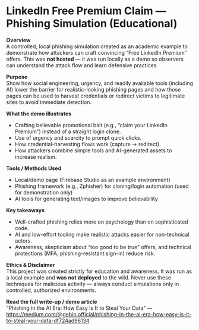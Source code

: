 # LinkedIn Free Premium Claim — Phishing Simulation (Educational)

**Overview**  
A controlled, local phishing simulation created as an academic example to demonstrate how attackers can craft convincing “Free LinkedIn Premium” offers. This was **not hosted** — it was run locally as a demo so observers can understand the attack flow and learn defensive practices.

**Purpose**  
Show how social engineering, urgency, and readily available tools (including AI) lower the barrier for realistic-looking phishing pages and how those pages can be used to harvest credentials or redirect victims to legitimate sites to avoid immediate detection.

**What the demo illustrates**  
- Crafting believable promotional bait (e.g., “claim your LinkedIn Premium”) instead of a straight login clone.  
- Use of urgency and scarcity to prompt quick clicks.  
- How credential-harvesting flows work (capture → redirect).  
- How attackers combine simple tools and AI-generated assets to increase realism.

**Tools / Methods Used**  
- Local/demo page (Firebase Studio as an example environment)  
- Phishing framework (e.g., Zphisher) for cloning/login automation (used for demonstration only)  
- AI tools for generating text/images to improve believability

**Key takeaways**  
- Well-crafted phishing relies more on psychology than on sophisticated code.  
- AI and low-effort tooling make realistic attacks easier for non-technical actors.  
- Awareness, skepticism about “too good to be true” offers, and technical protections (MFA, phishing-resistant sign-in) reduce risk.

**Ethics & Disclaimer**  
This project was created strictly for education and awareness. It was run as a local example and **was not deployed** to the wild. Never use these techniques for malicious activity — always conduct simulations only in controlled, authorized environments.

**Read the full write-up / demo article**  
“Phishing in the AI Era: How Easy Is It to Steal Your Data” — https://medium.com/@gebin.official/phishing-in-the-ai-era-how-easy-is-it-to-steal-your-data-df724ad96134

